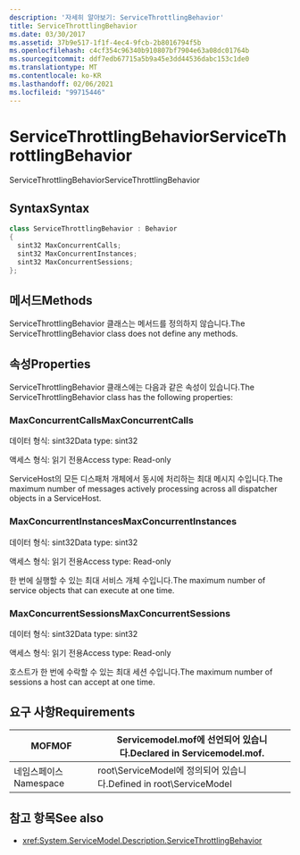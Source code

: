 ```yaml
---
description: '자세히 알아보기: ServiceThrottlingBehavior'
title: ServiceThrottlingBehavior
ms.date: 03/30/2017
ms.assetid: 37b9e517-1f1f-4ec4-9fcb-2b8016794f5b
ms.openlocfilehash: c4cf354c96340b910807bf7904e63a08dc01764b
ms.sourcegitcommit: ddf7edb67715a5b9a45e3dd44536dabc153c1de0
ms.translationtype: MT
ms.contentlocale: ko-KR
ms.lasthandoff: 02/06/2021
ms.locfileid: "99715446"
---
```

# <a name="servicethrottlingbehavior"></a><span data-ttu-id="3a875-103">ServiceThrottlingBehavior</span><span class="sxs-lookup"><span data-stu-id="3a875-103">ServiceThrottlingBehavior</span></span>

<span data-ttu-id="3a875-104">ServiceThrottlingBehavior</span><span class="sxs-lookup"><span data-stu-id="3a875-104">ServiceThrottlingBehavior</span></span>  
  
## <a name="syntax"></a><span data-ttu-id="3a875-105">Syntax</span><span class="sxs-lookup"><span data-stu-id="3a875-105">Syntax</span></span>  
  
```csharp  
class ServiceThrottlingBehavior : Behavior  
{  
  sint32 MaxConcurrentCalls;  
  sint32 MaxConcurrentInstances;  
  sint32 MaxConcurrentSessions;  
};  
```  
  
## <a name="methods"></a><span data-ttu-id="3a875-106">메서드</span><span class="sxs-lookup"><span data-stu-id="3a875-106">Methods</span></span>  

 <span data-ttu-id="3a875-107">ServiceThrottlingBehavior 클래스는 메서드를 정의하지 않습니다.</span><span class="sxs-lookup"><span data-stu-id="3a875-107">The ServiceThrottlingBehavior class does not define any methods.</span></span>  
  
## <a name="properties"></a><span data-ttu-id="3a875-108">속성</span><span class="sxs-lookup"><span data-stu-id="3a875-108">Properties</span></span>  

 <span data-ttu-id="3a875-109">ServiceThrottlingBehavior 클래스에는 다음과 같은 속성이 있습니다.</span><span class="sxs-lookup"><span data-stu-id="3a875-109">The ServiceThrottlingBehavior class has the following properties:</span></span>  
  
### <a name="maxconcurrentcalls"></a><span data-ttu-id="3a875-110">MaxConcurrentCalls</span><span class="sxs-lookup"><span data-stu-id="3a875-110">MaxConcurrentCalls</span></span>  

 <span data-ttu-id="3a875-111">데이터 형식: sint32</span><span class="sxs-lookup"><span data-stu-id="3a875-111">Data type: sint32</span></span>  
  
 <span data-ttu-id="3a875-112">액세스 형식: 읽기 전용</span><span class="sxs-lookup"><span data-stu-id="3a875-112">Access type: Read-only</span></span>  
  
 <span data-ttu-id="3a875-113">ServiceHost의 모든 디스패처 개체에서 동시에 처리하는 최대 메시지 수입니다.</span><span class="sxs-lookup"><span data-stu-id="3a875-113">The maximum number of messages actively processing across all dispatcher objects in a ServiceHost.</span></span>  
  
### <a name="maxconcurrentinstances"></a><span data-ttu-id="3a875-114">MaxConcurrentInstances</span><span class="sxs-lookup"><span data-stu-id="3a875-114">MaxConcurrentInstances</span></span>  

 <span data-ttu-id="3a875-115">데이터 형식: sint32</span><span class="sxs-lookup"><span data-stu-id="3a875-115">Data type: sint32</span></span>  
  
 <span data-ttu-id="3a875-116">액세스 형식: 읽기 전용</span><span class="sxs-lookup"><span data-stu-id="3a875-116">Access type: Read-only</span></span>  
  
 <span data-ttu-id="3a875-117">한 번에 실행할 수 있는 최대 서비스 개체 수입니다.</span><span class="sxs-lookup"><span data-stu-id="3a875-117">The maximum number of service objects that can execute at one time.</span></span>  
  
### <a name="maxconcurrentsessions"></a><span data-ttu-id="3a875-118">MaxConcurrentSessions</span><span class="sxs-lookup"><span data-stu-id="3a875-118">MaxConcurrentSessions</span></span>  

 <span data-ttu-id="3a875-119">데이터 형식: sint32</span><span class="sxs-lookup"><span data-stu-id="3a875-119">Data type: sint32</span></span>  
  
 <span data-ttu-id="3a875-120">액세스 형식: 읽기 전용</span><span class="sxs-lookup"><span data-stu-id="3a875-120">Access type: Read-only</span></span>  
  
 <span data-ttu-id="3a875-121">호스트가 한 번에 수락할 수 있는 최대 세션 수입니다.</span><span class="sxs-lookup"><span data-stu-id="3a875-121">The maximum number of sessions a host can accept at one time.</span></span>  
  
## <a name="requirements"></a><span data-ttu-id="3a875-122">요구 사항</span><span class="sxs-lookup"><span data-stu-id="3a875-122">Requirements</span></span>  
  
|<span data-ttu-id="3a875-123">MOF</span><span class="sxs-lookup"><span data-stu-id="3a875-123">MOF</span></span>|<span data-ttu-id="3a875-124">Servicemodel.mof에 선언되어 있습니다.</span><span class="sxs-lookup"><span data-stu-id="3a875-124">Declared in Servicemodel.mof.</span></span>|  
|---------|-----------------------------------|  
|<span data-ttu-id="3a875-125">네임스페이스</span><span class="sxs-lookup"><span data-stu-id="3a875-125">Namespace</span></span>|<span data-ttu-id="3a875-126">root\ServiceModel에 정의되어 있습니다.</span><span class="sxs-lookup"><span data-stu-id="3a875-126">Defined in root\ServiceModel</span></span>|  
  
## <a name="see-also"></a><span data-ttu-id="3a875-127">참고 항목</span><span class="sxs-lookup"><span data-stu-id="3a875-127">See also</span></span>

- <xref:System.ServiceModel.Description.ServiceThrottlingBehavior>
